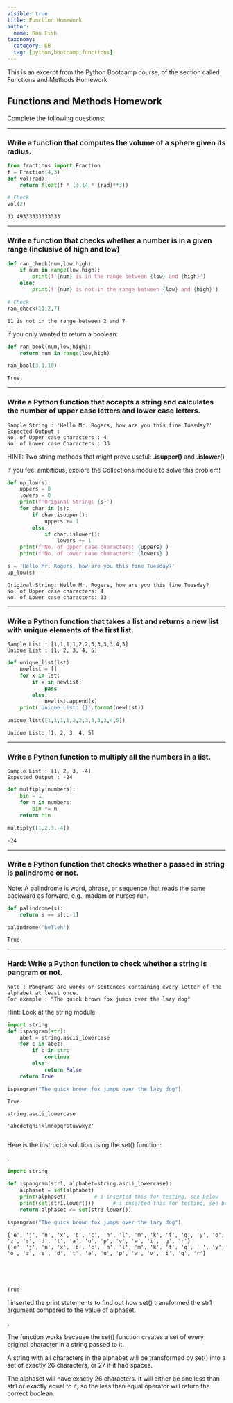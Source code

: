 ```yaml
---
visible: true
title: Function Homework
author:
  name: Ron Fish
taxonomy:
  category: KB
  tag: [python,bootcamp,functions]
---
```


This is an excerpt from the Python Bootcamp course, of the section called Functions and Methods Homework

## Functions and Methods Homework

Complete the following questions:
____
### Write a function that computes the volume of a sphere given its radius.


```python
from fractions import Fraction
f = Fraction(4,3)
def vol(rad):
    return float(f * (3.14 * (rad)**3))
```


```python
# Check
vol(2)
```




    33.49333333333333



___
### Write a function that checks whether a number is in a given range (inclusive of high and low)


```python
def ran_check(num,low,high):
    if num in range(low,high):
        print(f'{num} is in the range between {low} and {high}')
    else:
        print(f'{num} is not in the range between {low} and {high}')
```


```python
# Check
ran_check(11,2,7)
```

    11 is not in the range between 2 and 7


If you only wanted to return a boolean:


```python
def ran_bool(num,low,high):
    return num in range(low,high)

```


```python
ran_bool(3,1,10)
```




    True



____
### Write a Python function that accepts a string and calculates the number of upper case letters and lower case letters.

    Sample String : 'Hello Mr. Rogers, how are you this fine Tuesday?'
    Expected Output :
    No. of Upper case characters : 4
    No. of Lower case Characters : 33

HINT: Two string methods that might prove useful: **.isupper()** and **.islower()**

If you feel ambitious, explore the Collections module to solve this problem!


```python
def up_low(s):
    uppers = 0
    lowers = 0
    print(f'Original String: {s}')
    for char in (s):
        if char.isupper():
            uppers += 1
        else:
            if char.islower():
                lowers += 1
    print(f'No. of Upper case characters: {uppers}')
    print(f'No. of Lower case characters: {lowers}')
```


```python
s = 'Hello Mr. Rogers, how are you this fine Tuesday?'
up_low(s)
```

    Original String: Hello Mr. Rogers, how are you this fine Tuesday?
    No. of Upper case characters: 4
    No. of Lower case characters: 33


____
### Write a Python function that takes a list and returns a new list with unique elements of the first list.

    Sample List : [1,1,1,1,2,2,3,3,3,3,4,5]
    Unique List : [1, 2, 3, 4, 5]


```python
def unique_list(lst):
    newlist = []
    for x in lst:
        if x in newlist:
            pass
        else:
            newlist.append(x)
    print('Unique List: {}'.format(newlist))
```


```python
unique_list([1,1,1,1,2,2,3,3,3,3,4,5])
```

    Unique List: [1, 2, 3, 4, 5]


____
### Write a Python function to multiply all the numbers in a list.

    Sample List : [1, 2, 3, -4]
    Expected Output : -24


```python
def multiply(numbers):
    bin = 1
    for n in numbers:
        bin *= n
    return bin
```


```python
multiply([1,2,3,-4])
```




    -24



____
### Write a Python function that checks whether a passed in string is palindrome or not.

Note: A palindrome is word, phrase, or sequence that reads the same backward as forward, e.g., madam or nurses run.


```python
def palindrome(s):
    return s == s[::-1]
```


```python
palindrome('helleh')
```




    True



____
### Hard: Write a Python function to check whether a string is pangram or not.

    Note : Pangrams are words or sentences containing every letter of the alphabet at least once.
    For example : "The quick brown fox jumps over the lazy dog"

Hint: Look at the string module


```python
import string
def ispangram(str):
    abet = string.ascii_lowercase
    for c in abet:
        if c in str:
            continue
        else:
            return False
    return True
```


```python
ispangram("The quick brown fox jumps over the lazy dog")
```




    True




```python
string.ascii_lowercase
```




    'abcdefghijklmnopqrstuvwxyz'




```python

```

Here is the instructor solution using the set() function:

.


```python
import string

def ispangram(str1, alphabet=string.ascii_lowercase):
    alphaset = set(alphabet)
    print(alphaset)         # i inserted this for testing, see below
    print(set(str1.lower()))      # i inserted this for testing, see below
    return alphaset <= set(str1.lower())

```


```python
ispangram("The quick brown fox jumps over the lazy dog")
```

    {'e', 'j', 'n', 'x', 'b', 'c', 'h', 'l', 'm', 'k', 'f', 'q', 'y', 'o', 'z', 's', 'd', 't', 'a', 'u', 'p', 'v', 'w', 'i', 'g', 'r'}
    {'e', 'j', 'n', 'x', 'b', 'c', 'h', 'l', 'm', 'k', 'f', 'q', ' ', 'y', 'o', 'z', 's', 'd', 't', 'a', 'u', 'p', 'w', 'v', 'i', 'g', 'r'}





    True



I inserted the print statements to find out how set() transformed the str1 argument compared to the value of alphaset.

.

The function works because the set() function creates a set of every original character in a string passed to it.

A string with all characters in the alphabet will be transformed by set() into a set of exactly 26 characters, or 27 if it had spaces.

The alphaset will have exactly 26 characters. It will either be one less than str1 or exactly equal to it, so the less than equal operator will return the correct boolean.
